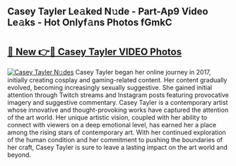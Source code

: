 ## Casey Tayler Le𝚊ked N𝚞de - Part-Ap9 Video Le𝚊ks - Hot Onlyf𝚊ns Photos fGmkC

# <h2><a href="http://ab6994.deff.icu/?id=Casey+Tayler">🔗 New 👉🔴 Casey Tayler VIDEO Photos</a></h2>

[![Casey Tayler N𝚞des](https://i.imgur.com/rIISA9y.gif)](http://ab6994.deff.icu/?id=Casey+Tayler)
Casey Tayler began her online journey in 2017, initially creating cosplay and gaming-related content. Her content gradually evolved, becoming increasingly sexually suggestive. She gained initial attention through Twitch streams and Instagram posts featuring provocative imagery and suggestive commentary. Casey Tayler is a contemporary artist whose innovative and thought-provoking works have captured the attention of the art world. Her unique artistic vision, coupled with her ability to connect with viewers on a deep emotional level, has earned her a place among the rising stars of contemporary art. With her continued exploration of the human condition and her commitment to pushing the boundaries of her craft, Casey Tayler is sure to leave a lasting impact on the art world and beyond.
